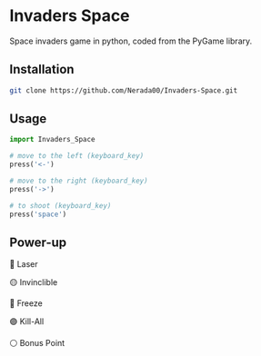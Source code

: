 # Invaders Space

Space invaders game in python, coded from the PyGame library.

## Installation


```bash
git clone https://github.com/Nerada00/Invaders-Space.git
```

## Usage

```python
import Invaders_Space

# move to the left (keyboard_key)
press('<-')

# move to the right (keyboard_key)
press('->')

# to shoot (keyboard_key)
press('space')
```

## Power-up

🔴  Laser

🟡  Invinclible

🔵  Freeze

🟣  Kill-All

⚪️  Bonus Point

